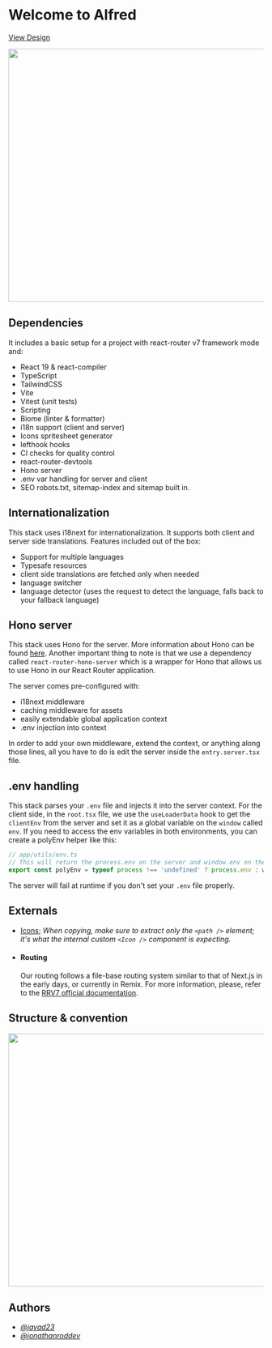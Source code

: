 # Welcome to Alfred

[View Design](https://www.figma.com/design/KImAEAqgfI0PM5gZ59Ktpq/ALFRED-MG?node-id=0-1&p=f&t=CdB8ifwESxCoQF3r-0)

<p align="middle">
<img  width="900px" height="500px" src="./resources/images/png/new-cover-showcase.png" />
</p>

## Dependencies

It includes a basic setup for a project with react-router v7 framework mode and:

- React 19 & react-compiler
- TypeScript
- TailwindCSS
- Vite
- Vitest (unit tests)
- Scripting
- Biome (linter & formatter)
- i18n support (client and server)
- Icons spritesheet generator
- lefthook hooks
- CI checks for quality control
- react-router-devtools
- Hono server
- .env var handling for server and client
- SEO robots.txt, sitemap-index and sitemap built in.

## Internationalization

This stack uses i18next for internationalization. It supports both client and
server side translations. Features included out of the box:

- Support for multiple languages
- Typesafe resources
- client side translations are fetched only when needed
- language switcher
- language detector (uses the request to detect the language, falls back to your
  fallback language)

## Hono server

This stack uses Hono for the server. More information about Hono can be found
[here](https://honojs.dev/). Another important thing to note is that we use a
dependency called `react-router-hono-server` which is a wrapper for Hono that
allows us to use Hono in our React Router application.

The server comes pre-configured with:

- i18next middleware
- caching middleware for assets
- easily extendable global application context
- .env injection into context

In order to add your own middleware, extend the context, or anything along those
lines, all you have to do is edit the server inside the `entry.server.tsx` file.

## .env handling

This stack parses your `.env` file and injects it into the server context. For
the client side, in the `root.tsx` file, we use the `useLoaderData` hook to get
the `clientEnv` from the server and set it as a global variable on the `window`
called `env`. If you need to access the env variables in both environments, you
can create a polyEnv helper like this:

```ts
// app/utils/env.ts
// This will return the process.env on the server and window.env on the client
export const polyEnv = typeof process !== 'undefined' ? process.env : window.env
```

The server will fail at runtime if you don't set your `.env` file properly.

## Externals

- [Icons](https://icon-sets.iconify.design/); <i>When copying, make sure to
  extract only the `<path />` element; it's what the internal custom `<Icon />`
  component is expecting.</i>

- #### Routing
  Our routing follows a file-base routing system similar to that of Next.js in
  the early days, or currently in Remix. For more information, please, refer to
  the
  [RRV7 official documentation](https://reactrouter.com/how-to/file-route-conventions).

## Structure & convention

<p align="middle">
	<img  width="900px" height="500px" src="./resources/images/png/structure-tree.png" />
</p>

## Authors

- [_@jayad23_](https://github.com/jayad23)
- [_@jonathanroddev_](https://github.com/jonathanroddev)
